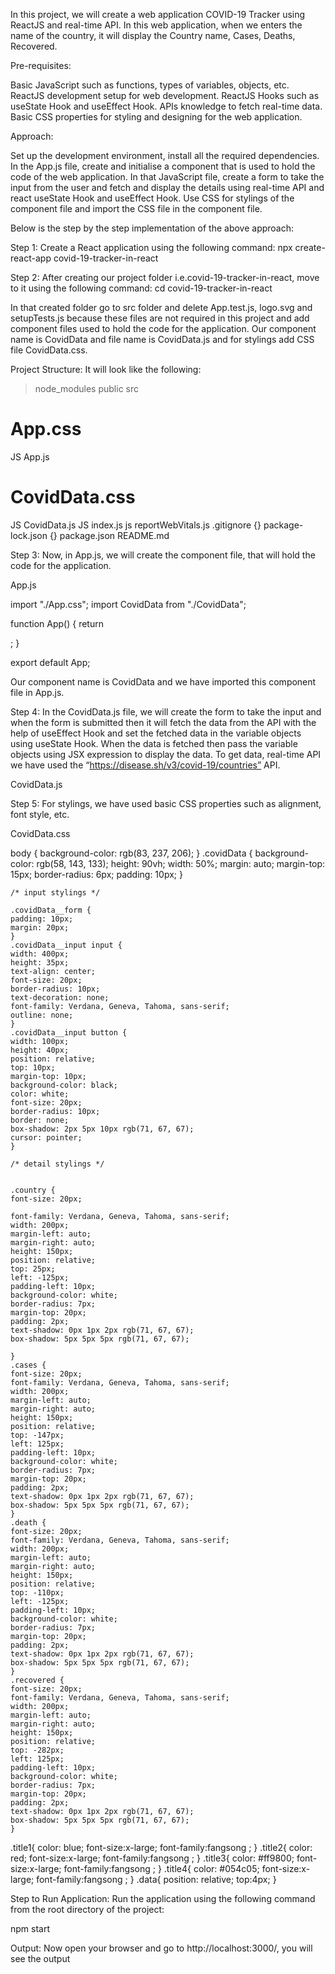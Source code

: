 In this project, we will create a web application COVID-19 Tracker using ReactJS and real-time API. In this web application, when we enters the name of the country, it will display the Country name, Cases, Deaths, Recovered.


Pre-requisites:

Basic JavaScript such as functions, types of variables, objects, etc.
ReactJS development setup for web development.
ReactJS Hooks such as useState Hook and useEffect Hook.
APIs knowledge to fetch real-time data.
Basic CSS properties for styling and designing for the web application.


Approach:

Set up the development environment, install all the required dependencies.
In the App.js file, create and initialise a component that is used to hold the code of the web application.
In that JavaScript file, create a form to take the input from the user and fetch and display the details using real-time API and react useState Hook and useEffect Hook.
Use CSS for stylings of the component file and import the CSS file in the component file.


Below is the step by the step implementation of the above approach:

Step 1: Create a React application using the following command:
        npx create-react-app covid-19-tracker-in-react

Step 2: After creating our project folder i.e.covid-19-tracker-in-react, move to it using the following command:
        cd covid-19-tracker-in-react

In that created folder go to src folder and delete App.test.js, logo.svg and setupTests.js because these files are not required in this project and add component files used to hold the code for the application. Our component name is CovidData and file name is CovidData.js and for stylings add CSS file CovidData.css.

Project Structure: It will look like the following:

>node_modules
>public
>src
 #  App.css
 JS App.js
 #  CovidData.css
 JS CovidData.js
 JS index.js
 js reportWebVitals.js
    .gitignore
 {} package-lock.json
 {} package.json
    README.md


Step 3: Now, in App.js, we will create the component file, that will hold the code for the application.

App.js

import "./App.css";
import CovidData from "./CovidData";
  
function App() {
  return <div className="App">
    <CovidData/>
  </div>;
}
  
export default App;

Our component name is CovidData and we have imported this component file in App.js.

Step 4: In the CovidData.js file, we will create the form to take the input and when the form is submitted then it will fetch the data from the API with the help of useEffect Hook and set the fetched data in the variable objects using useState Hook. When the data is fetched then pass the variable objects using JSX expression to display the data. To get data, real-time API we have used the “https://disease.sh/v3/covid-19/countries” API.

CovidData.js



      
Step 5: For stylings, we have used basic CSS properties such as alignment, font style, etc.

CovidData.css

body {
    background-color: rgb(83, 237, 206);
    }
    .covidData {
    background-color: rgb(58, 143, 133);
    height: 90vh;
    width: 50%;
    margin: auto;
    margin-top: 15px;
    border-radius: 6px;
    padding: 10px;
    }
    
    /* input stylings */
    
    .covidData__form {
    padding: 10px;
    margin: 20px;
    }
    .covidData__input input {
    width: 400px;
    height: 35px;
    text-align: center;
    font-size: 20px;
    border-radius: 10px;
    text-decoration: none;
    font-family: Verdana, Geneva, Tahoma, sans-serif;
    outline: none;
    }
    .covidData__input button {
    width: 100px;
    height: 40px;
    position: relative;
    top: 10px;
    margin-top: 10px;
    background-color: black;
    color: white;
    font-size: 20px;
    border-radius: 10px;
    border: none;
    box-shadow: 2px 5px 10px rgb(71, 67, 67);
    cursor: pointer;
    }
    
    /* detail stylings */
    

    .country {
    font-size: 20px;
    
    font-family: Verdana, Geneva, Tahoma, sans-serif;
    width: 200px;
    margin-left: auto;
    margin-right: auto;
    height: 150px;
    position: relative;
    top: 25px;
    left: -125px;
    padding-left: 10px;
    background-color: white;
    border-radius: 7px;
    margin-top: 20px;
    padding: 2px;
    text-shadow: 0px 1px 2px rgb(71, 67, 67);
    box-shadow: 5px 5px 5px rgb(71, 67, 67);

    }
    .cases {
    font-size: 20px;
    font-family: Verdana, Geneva, Tahoma, sans-serif;
    width: 200px;
    margin-left: auto;
    margin-right: auto;
    height: 150px;
    position: relative;
    top: -147px;
    left: 125px;
    padding-left: 10px;
    background-color: white;
    border-radius: 7px;
    margin-top: 20px;
    padding: 2px;
    text-shadow: 0px 1px 2px rgb(71, 67, 67);
    box-shadow: 5px 5px 5px rgb(71, 67, 67);
    }
    .death {
    font-size: 20px;
    font-family: Verdana, Geneva, Tahoma, sans-serif;
    width: 200px;
    margin-left: auto;
    margin-right: auto;
    height: 150px;
    position: relative;
    top: -110px;
    left: -125px;
    padding-left: 10px;
    background-color: white;
    border-radius: 7px;
    margin-top: 20px;
    padding: 2px;
    text-shadow: 0px 1px 2px rgb(71, 67, 67);
    box-shadow: 5px 5px 5px rgb(71, 67, 67);
    }
    .recovered {
    font-size: 20px;
    font-family: Verdana, Geneva, Tahoma, sans-serif;
    width: 200px;
    margin-left: auto;
    margin-right: auto;
    height: 150px;
    position: relative;
    top: -282px;
    left: 125px;
    padding-left: 10px;
    background-color: white;
    border-radius: 7px;
    margin-top: 20px;
    padding: 2px;
    text-shadow: 0px 1px 2px rgb(71, 67, 67);
    box-shadow: 5px 5px 5px rgb(71, 67, 67);
    }
  .title1{
      color: blue;
      font-size:x-large;
      font-family:fangsong ;
  }
  .title2{
      color: red;
      font-size:x-large;
      font-family:fangsong ;
  }
  .title3{
      color: #ff9800;
      font-size:x-large;
      font-family:fangsong ;
  }
  .title4{
      color: #054c05;
      font-size:x-large;
      font-family:fangsong ;
  }
  .data{
      position: relative;
      top:4px;
  }

Step to Run Application: Run the application using the following command from the root directory of the project:

npm start

Output: Now open your browser and go to http://localhost:3000/, you will see the output
